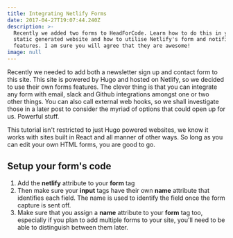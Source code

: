 ```yaml
---
title: Integrating Netlify Forms
date: 2017-04-27T19:07:44.240Z
description: >-
  Recently we added two forms to HeadForCode. Learn how to do this in your
  static generated website and how to utilise Netlify's form and notification
  features. I am sure you will agree that they are awesome!
image: null
---
```


Recently we needed to add both a newsletter sign up and contact form to this site. This site is powered by Hugo and hosted on Netlify, so we decided to use their own forms features. The clever thing is that you can integrate any form with email, slack and Github integrations amongst one or two other things. You can also call external web hooks, so we shall investigate those in a later post to consider the myriad of options that could open up for us. Powerful stuff.

This tutorial isn't restricted to just Hugo powered websites, we know it works with sites built in React and all manner of other ways. So long as you can edit your own HTML forms, you are good to go. 

## Setup your form's code

1. Add the **netlify** attribute to your **form** tag
2. Then make sure your **input** tags have their own **name** attribute that identifies each field. The name is used to identify the field once the form capture is sent off.
3. Make sure that you assign a **name** attribute to your **form** tag too, especially if you plan to add multiple forms to your site, you'll need to be able to distinguish between them later.
